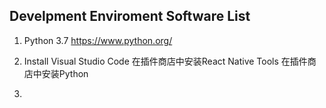 ## Develpment Enviroment Software List
1. Python 3.7 
https://www.python.org/


1. Install Visual Studio Code
在插件商店中安装React Native Tools
在插件商店中安装Python


2. 